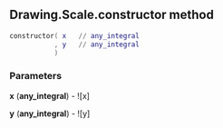 ## Drawing.Scale.constructor method


```lua
constructor( x   // any_integral
           , y   // any_integral
           )
```


### Parameters

**x** (**any_integral**) - ![x]

**y** (**any_integral**) - ![y]

